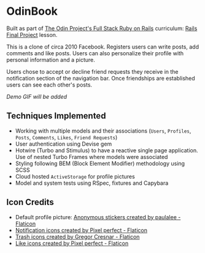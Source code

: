 # OdinBook
Built as part of [The Odin Project's Full Stack Ruby on Rails](https://www.theodinproject.com/paths/full-stack-ruby-on-rails?) curriculum: [Rails Final Project](https://www.theodinproject.com/lessons/ruby-on-rails-rails-final-project) lesson.

This is a clone of circa 2010 Facebook. Registers users can write posts, add comments and like posts. Users can also personalize their profile with personal information and a picture.

Users chose to accept or decline friend requests they receive in the notification section of the navigation bar. Once friendships are established users can see each other's posts.

*Demo GIF will be added*

## Techniques Implemented
* Working with multiple models and their associations (`Users`, `Profiles`, `Posts`, `Comments`, `Likes`, `Friend Requests`)
* User authentication using Devise gem
* Hotwire (Turbo and Stimulus) to have a reactive single page application. Use of nested Turbo Frames where models were associated
* Styling following BEM (Block Element Modifier) methodology using SCSS
* Cloud hosted `ActiveStorage` for profile pictures
* Model and system tests using RSpec, fixtures and Capybara

## Icon Credits

* Default profile picture: <a href="https://www.flaticon.com/free-stickers/anonymous" title="anonymous stickers">Anonymous stickers created by paulalee - Flaticon</a>
* <a href="https://www.flaticon.com/free-icons/notification" title="notification icons">Notification icons created by Pixel perfect - Flaticon</a>
* <a href="https://www.flaticon.com/free-icons/trash" title="trash icons">Trash icons created by Gregor Cresnar - Flaticon</a>
* <a href="https://www.flaticon.com/free-icons/like" title="like icons">Like icons created by Pixel perfect - Flaticon</a>